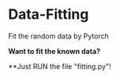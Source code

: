 # Data-Fitting
Fit the random data by Pytorch

**Want to fit the known data?**

**Just RUN the file "fitting.py"!
